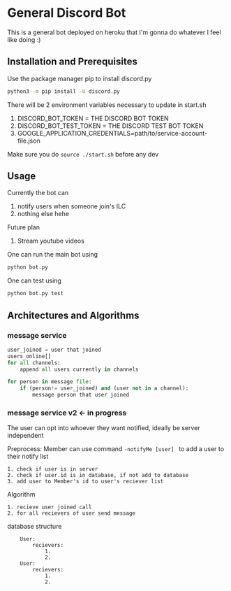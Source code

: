# General Discord Bot

This is a general bot deployed on heroku that I'm gonna do whatever I feel like doing :) 

## Installation and Prerequisites  

Use the package manager pip to install discord.py 

```bash
python3 -m pip install -U discord.py
```

There will be 2 environment variables necessary to update in start.sh
1. DISCORD_BOT_TOKEN = THE DISCORD BOT TOKEN
2. DISCORD_BOT_TEST_TOKEN = THE DISCORD TEST BOT TOKEN
3. GOOGLE_APPLICATION_CREDENTIALS=path/to/service-account-file.json

Make sure you do ` source ./start.sh ` before any dev 
## Usage 

Currently the bot can 
1. notify users when someone join's ILC 
2. nothing else hehe

Future plan
1. Stream youtube videos

One can run the main bot using 
```bash
python bot.py
```

One can test using 
```bash
python bot.py test
```


## Architectures and Algorithms 

### message service
```python
user_joined = user that joined
users_online[] 
for all channels:
    append all users currently in channels

for person in message file:
    if (person!= user_joined) and (user not in a channel):
        message person that user joined 
```

### message service v2 <- in progress
The user can opt into whoever they want notified, ideally be server independent

Preprocess: 
Member can use command  `-notifyMe [user] ` to add a user to their notify list 

```
1. check if user is in server
2. check if user.id is in database, if not add to database
3. add user to Member's id to user's reciever list 
```

Algorithm 
```
1. recieve user joined call 
2. for all recievers of user send message
```

database structure
```
    User: 
        recievers: 
            1. 
            2. 
    User:
        recievers:
            1.
            2. 

```
    
